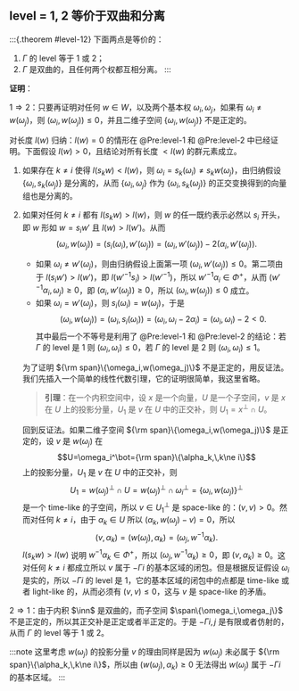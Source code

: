 ## level = 1, 2 等价于双曲和分离

:::{.theorem #level-12}
下面两点是等价的：

1. $\Gamma$ 的 level 等于 1 或 2；
2. $\Gamma$ 是双曲的，且任何两个权都互相分离。
:::

**证明**：


$1\Rightarrow 2$：只要再证明对任何 $w\in W$，以及两个基本权 $\omega_i,\,\omega_j$，如果有 $\omega_i\ne w(\omega_j)$，则 $(\omega_i,w(\omega_j))\leq0$，并且二维子空间 $\{\omega_i,w(\omega_j)\}$ 不是正定的。

对长度 $l(w)$ 归纳：$l(w)=0$ 的情形在 @Pre:level-1 和 @Pre:level-2 中已经证明。下面假设 $l(w)>0$，且结论对所有长度 $<l(w)$ 的群元素成立。

1. 如果存在 $k\ne i$ 使得 $l(s_kw)<l(w)$，则 $\omega_i=s_k(\omega_i)\ne s_kw(\omega_j)$，由归纳假设 $\{\omega_i,s_k(\omega_j)\}$ 是分离的，从而 $\{\omega_i,\omega_j\}$ 作为 $\{\omega_i,s_k(\omega_j)\}$ 的正交变换得到的向量组也是分离的。

2. 如果对任何 $k\ne i$ 都有 $l(s_kw)>l(w)$，则 $w$ 的任一既约表示必然以 $s_i$ 开头，即 $w$ 形如 $w=s_iw'$ 且 $l(w)>l(w')$。从而
    $$(\omega_i,w(\omega_j))=(s_i(\omega_i), w'(\omega_j))=(\omega_i, w'(\omega_j))-2(\alpha_i,w'(\omega_j)).$$

    + 如果 $\omega_i\ne w'(\omega_j)$，则由归纳假设上面第一项 $(\omega_i, w'(\omega_j))\leq0$。第二项由于 $l(s_iw')>l(w')$，即 $l(w'^{-1}s_i)>l(w'^{-1})$，所以 $w'^{-1}\alpha_i\in\Phi^+$，从而 $(w'^{-1}\alpha_i, \omega_j)\geq0$，即 $(\alpha_i, w'(\omega_j))\geq0$，所以 $(\omega_i,w(\omega_j))\leq0$ 成立。
    + 如果 $\omega_i=w'(\omega_j)$，则 $s_i(\omega_i)=w(\omega_j)$，于是
      $$(\omega_i, w(\omega_j))=(\omega_i, s_i(\omega_i))=(\omega_i,\omega_i-2\alpha_i)=(\omega_i, \omega_i)-2 <0.$$
      其中最后一个不等号是利用了 @Pre:level-1 和 @Pre:level-2 的结论：若 $\Gamma$ 的 level 是 1 则 $(\omega_i, \omega_i)\leq0$，若 $\Gamma$ 的 level 是 2 则 $(\omega_i,\omega_i)\leq 1$。

    为了证明 ${\rm span}\{\omega_i,w(\omega_j)\}$ 不是正定的，用反证法。我们先插入一个简单的线性代数引理，它的证明很简单，我这里省略。

    > **引理**：在一个内积空间中，设 $x$ 是一个向量，$U$ 是一个子空间，$v$ 是 $x$ 在 $U$ 上的投影分量，$U_1$ 是 $v$ 在 $U$ 中的正交补，则 $U_1=x^\bot\cap U$。

    回到反证法。如果二维子空间 ${\rm span}\{\omega_i,w(\omega_j)\}$ 是正定的，设 $v$ 是 $w(\omega_j)$ 在
    $$U=\omega_i^\bot={\rm span}\{\alpha_k,\,k\ne i\}$$
    上的投影分量，$U_1$ 是 $v$ 在 $U$ 中的正交补，则
    $$U_1=w(\omega_j)^\bot\cap U=w(\omega_j)^\bot\cap\omega_i^\bot=\{\omega_i,w(\omega_j)\}^\bot$$
    是一个 time-like 的子空间，所以 $v\in U_1^\bot$ 是 space-like 的：$(v,v)>0$。然而对任何 $k\ne i$，由于 $\alpha_k\in U$ 所以 $(\alpha_k, w(\omega_j)-v)=0$，所以
    $$(v,\alpha_k) = (w(\omega_j),\alpha_k)=(\omega_j, w^{-1}\alpha_k).$$
    $l(s_kw)>l(w)$ 说明 $w^{-1}\alpha_k\in\Phi^+$，所以 $(\omega_j, w^{-1}\alpha_k)\geq0$，即 $(v,\alpha_k)\geq0$。这对任何 $k\ne i$ 都成立所以 $v$ 属于 $\minus{\Gamma}{i}$ 的基本区域的闭包。但是根据反证假设 $\omega_i$ 是实的，所以 $\minus{\Gamma}{i}$ 的 level 是 1，它的基本区域的闭包中的点都是 time-like 或者 light-like 的，从而必须有 $(v, v)\leq0$，这与 $v$ 是 space-like 的矛盾。

$2\Rightarrow 1$：由于内积 $\inn$ 是双曲的，而子空间 $\span\{\omega_i,\omega_j\}$ 不是正定的，所以其正交补是正定或者半正定的。于是 $\minus{\Gamma}{i,j}$ 是有限或者仿射的，从而 $\Gamma$ 的 level 等于 1 或 2。

:::note
这里考虑 $w(\omega_j)$ 的投影分量 $v$ 的理由同样是因为 $w(\omega_j)$ 未必属于 ${\rm span}\{\alpha_k,\,k\ne i\}$，所以由 $(w(\omega_j),\alpha_k)\geq0$ 无法得出 $w(\omega_j)$ 属于 $\minus{\Gamma}{i}$ 的基本区域。
:::